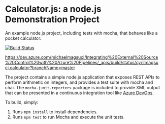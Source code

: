 Calculator.js: a node.js Demonstration Project
==============================================
An example node.js project, including tests with mocha, that behaves like
a pocket calculator.

[![Build Status](https://dev.azure.com/michaelmagsuci/Integrating%20External%20Source%20Control%20with%20Azure%20Pipelines/_apis/build/status/cyrilmagsuci.calculator?branchName=master)](https://dev.azure.com/michaelmagsuci/Integrating%20External%20Source%20Control%20with%20Azure%20Pipelines/_build/latest?definitionId=8&branchName=master)


https://dev.azure.com/michaelmagsuci/Integrating%20External%20Source%20Control%20with%20Azure%20Pipelines/_apis/build/status/cyrilmagsuci.calculator?branchName=master

The project contains a simple node.js application that exposes REST APIs
to perform arithmetic on integers, and provides a test suite with mocha
and chai.  The `mocha-junit-reporters` package is included to provide XML
output that can be presented in a continuous integration tool like
[Azure DevOps](https://azure.com/devops).

To build, simply:

1. Runs `npm install` to install dependencies.
2. Runs `npm test` to run Mocha and execute the unit tests.

